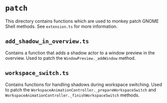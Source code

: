 # `patch`

This directory contains functions which are used to monkey patch GNOME Shell
methods. See `extension.ts` for more information.

## `add_shadow_in_overview.ts`

Contains a function that adds a shadow actor to a window preview in
the overview. Used to patch the `WindowPreview._addWindow` method.

## `workspace_switch.ts`

Contains functions for handling shadows during workspace switching. Used to
patch the `WorkspaceAnimationController._prepareWorkspaceSwitch` and
`WorkspaceAnimationController._finishWorkspaceSwitch` methods.
